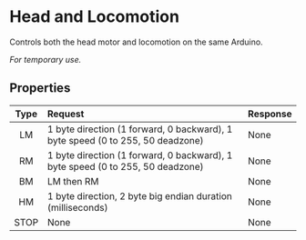 # Head and Locomotion

Controls both the head motor and locomotion on the same Arduino.

*For temporary use.*

## Properties

| Type | Request | Response |
| :---: | :--- | :--- |
| LM | 1 byte direction (1 forward, 0 backward), 1 byte speed (0 to 255, 50 deadzone) | None |
| RM | 1 byte direction (1 forward, 0 backward), 1 byte speed (0 to 255, 50 deadzone) | None |
| BM | LM then RM | None |
| HM | 1 byte direction, 2 byte big endian duration (milliseconds) | None |
| STOP | None | None |
